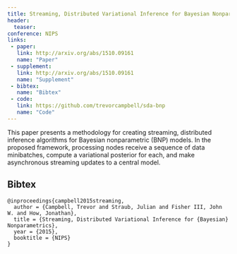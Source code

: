 ```yaml
---
title: Streaming, Distributed Variational Inference for Bayesian Nonparametrics
header:
  teaser:
conference: NIPS
links: 
 - paper: 
   link: http://arxiv.org/abs/1510.09161
   name: "Paper"
 - supplement: 
   link: http://arxiv.org/abs/1510.09161 
   name: "Supplement"
 - bibtex: 
   name: "Bibtex"
 - code: 
   link: https://github.com/trevorcampbell/sda-bnp
   name: "Code"
---
```

This paper presents a methodology for creating streaming, distributed
inference algorithms for Bayesian nonparametric (BNP) models. In the
proposed framework, processing nodes receive a sequence of data
minibatches, compute a variational posterior for each, and make
asynchronous streaming updates to a central model.

## Bibtex <a id="bibtex"></a>
```
@inproceedings{campbell2015streaming,
  author = {Campbell, Trevor and Straub, Julian and Fisher III, John W. and How, Jonathan},
  title = {Streaming, Distributed Variational Inference for {Bayesian} Nonparametrics},
  year = {2015},
  booktitle = {NIPS}
}
```

